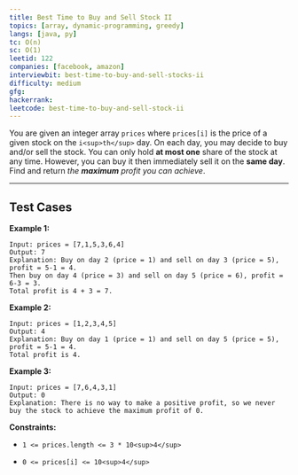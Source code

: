 ```yaml
---
title: Best Time to Buy and Sell Stock II
topics: [array, dynamic-programming, greedy]
langs: [java, py]
tc: O(n)
sc: O(1)
leetid: 122
companies: [facebook, amazon]
interviewbit: best-time-to-buy-and-sell-stocks-ii
difficulty: medium
gfg: 
hackerrank: 
leetcode: best-time-to-buy-and-sell-stock-ii
---
```

You are given an integer array `prices` where `prices[i]` is the price of a given stock on the `i<sup>th</sup>` day.
On each day, you may decide to buy and/or sell the stock. You can only hold **at most one** share of the stock at any time. However, you can buy it then immediately sell it on the **same day**.
Find and return *the **maximum** profit you can achieve*.
 
---
## Test Cases
**Example 1:**
```
Input: prices = [7,1,5,3,6,4]
Output: 7
Explanation: Buy on day 2 (price = 1) and sell on day 3 (price = 5), profit = 5-1 = 4.
Then buy on day 4 (price = 3) and sell on day 5 (price = 6), profit = 6-3 = 3.
Total profit is 4 + 3 = 7.
```
**Example 2:**
```
Input: prices = [1,2,3,4,5]
Output: 4
Explanation: Buy on day 1 (price = 1) and sell on day 5 (price = 5), profit = 5-1 = 4.
Total profit is 4.
```
**Example 3:**
```
Input: prices = [7,6,4,3,1]
Output: 0
Explanation: There is no way to make a positive profit, so we never buy the stock to achieve the maximum profit of 0.
```
 
**Constraints:**
	
* `1 <= prices.length <= 3 * 10<sup>4</sup>`
	
* `0 <= prices[i] <= 10<sup>4</sup>`

        